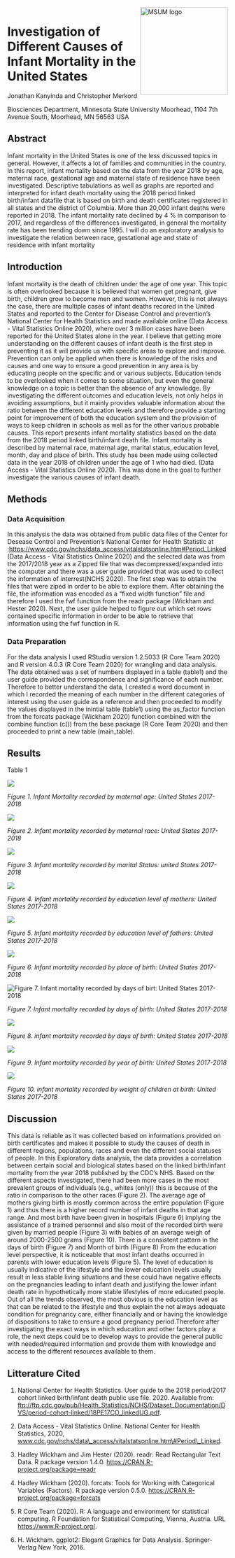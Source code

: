 
<img src="https://www2.mnstate.edu/uploadedImages/Content/Marketing/logos/MSUM_Signature_Vert_Color.jpg" alt="MSUM logo" width="200" style="float:right">

# Investigation of Different Causes of Infant Mortality in the United States

Jonathan Kanyinda and Christopher Merkord

Biosciences Department, Minnesota State University Moorhead, 1104 7th
Avenue South, Moorhead, MN 56563 USA

## Abstract

Infant mortality in the United States is one of the less discussed
topics in general. However, it affects a lot of families and communities
in the country. In this report, infant mortality based on the data from
the year 2018 by age, maternal race, gestational age and maternal state
of residence have been investigated. Descriptive tabulations as well as
graphs are reported and interpreted for infant death mortality using the
2018 period linked birth/infant datafile that is based on birth and
death certificates registered in all states and the district of
Columbia. More than 20,000 infant deaths were reported in 2018. The
infant mortality rate declined by 4 % in comparison to 2017, and
regardless of the differences investigated, in general the mortality
rate has been trending down since 1995. I will do an exploratory
analysis to investigate the relation between race, gestational age and
state of residence with infant mortality

## Introduction

Infant mortality is the death of children under the age of one year.
This topic is often overlooked because it is believed that women get
pregnant, give birth, children grow to become men and women. However,
this is not always the case, there are multiple cases of infant deaths
recored in the United States and reported to the Center for Disease
Control and prevention’s National Center for Health Statistics and made
available online (Data Access - Vital Statistics Online 2020), where
over 3 million cases have been reported for the United States alone in
the year. I believe that getting more understanding on the different
causes of infant death is the first step in preventing it as it will
provide us with specific areas to explore and improve. Prevention can
only be applied when there is knowledge of the risks and causes and one
way to ensure a good prevention in any area is by educating people on
the specific and or various subjects. Education tends to be overlooked
when it comes to some situation, but even the general knowledge on a
topic is better than the absence of any knowledge. By investigating the
different outcomes and education levels, not only helps in avoiding
assumptions, but it mainly provides valuable information about the ratio
between the different education levels and therefore provide a starting
point for improvement of both the education system and the provision of
ways to keep children in schools as well as for the other various
probable causes. This report presents infant mortality statistics based
on the data from the 2018 period linked birth/infant death file. Infant
mortality is described by maternal race, maternal age, marital status,
education level, month, day and place of birth. This study has been made
using collected data in the year 2018 of children under the age of 1 who
had died. (Data Access - Vital Statistics Online 2020). This was done in
the goal to further investigate the various causes of infant death.

## Methods

### Data Acquisition

In this analysis the data was obtained from public data files of the
Center for Desease Control and Prevention’s National Center for Health
Statistic at
:<https://www.cdc.gov/nchs/data_access/vitalstatsonline.htm#Period_Linked>
(Data Access - Vital Statistics Online 2020) and the selected data was
from the 2017/2018 year as a Zipped file that was decompressed/expanded
into the computer and there was a user guide provided that was used to
collect the information of interrest(NCHS 2020). The first step was to
obtain the files that were ziped in order to be able to explore them.
After obtaining the file, the information was encoded as a “fixed width
function” file and therefore I used the fwf function from the readr
package (Wickham and Hester 2020). Next, the user guide helped to figure
out which set rows contained specific information in order to be able to
retrieve that information using the fwf function in R.

### Data Preparation

For the data analysis I used RStudio version 1.2.5033 (R Core Team 2020)
and R version 4.0.3 (R Core Team 2020) for wrangling and data analysis.
The data obtained was a set of numbers displayed in a table (table1) and
the user guide provided the correspondence and significance of each
number. Therefore to better understand the data, I created a word
document in which I recorded the meaning of each number in the different
categories of interest using the user guide as a reference and then
proceeded to modify the values displayed in the inintial table (table1)
using the as\_factor function from the forcats package (Wickham 2020)
function combined with the combine function (c()) from the base package
(R Core Team 2020) and then proceeded to print a new table
(main\_table).

## Results

Table 1

![](README_files/figure-gfm/unnamed-chunk-3-1.png)<!-- -->

*Figure 1. Infant Mortality recorded by maternal age: United States
2017-2018*

![](README_files/figure-gfm/unnamed-chunk-4-1.png)<!-- -->

*Figure 2. Infant mortality recorded by maternal race: United States
2017-2018*

![](README_files/figure-gfm/unnamed-chunk-5-1.png)<!-- -->

*Figure 3. Infant mortality recorded by marital Status: united States
2017-2018*

![](README_files/figure-gfm/unnamed-chunk-6-1.png)<!-- -->

*Figure 4. Infant mortality recorded by education level of mothers:
United States 2017-2018*

![](README_files/figure-gfm/unnamed-chunk-7-1.png)<!-- -->

*Figure 5. Infant mortality recorded by education level of fathers:
United States 2017-2018*

![](README_files/figure-gfm/unnamed-chunk-8-1.png)<!-- -->

*Figure 6. Infant mortality recorded by place of birth: United States
2017-2018*

![Figure 7. Infant mortality recorded by days of birt: United States
2017-2018](README_files/figure-gfm/unnamed-chunk-9-1.png)

*Figure 7. Infant mortality recorded by days of birth: United States
2017-2018*

![](README_files/figure-gfm/unnamed-chunk-10-1.png)<!-- -->

*Figure 8. infant mortality recorded by days of birth: United States
2017-2018*

![](README_files/figure-gfm/unnamed-chunk-11-1.png)<!-- -->

*Figure 9. Infant mortality recorded by year of birth: United States
2017-2018*

![](README_files/figure-gfm/unnamed-chunk-12-1.png)<!-- -->

*Figure 10. infant mortality recorded by weight of children at birth:
United States 2017-2018*

## Discussion

This data is reliable as it was collected based on informations provided
on birth certificates and makes it possible to study the causes of death
in different regions, populations, races and even the different social
statuses of people. In this Exploratory data analysis, the data provides
a correlation between certain social and biological states based on the
linked birth/infant mortality from the year 2018 published by the CDC’s
NHS. Based on the different aspects investigated, there had been more
cases in the most prevalent groups of individuals (e.g., whites (only))
this is because of the ratio in comparison to the other races (Figure
2). The average age of mothers giving birth is mostly common across the
entire population (Figure 1) and thus there is a higher record number of
infant deaths in that age range. And most birth have been given in
hospitals (Figure 6) implying the assistance of a trained personnel and
also most of the recorded birth were given by married people (Figure 3)
with babies of an average weigh of around 2000-2500 grams (Figure 10).
There is a consistent pattern in the days of birth (Figure 7) and Month
of birth (Figure 8) From the education level perspective, it is
noticeable that most infant deaths occurred in parents with lower
education levels (Figure 5). The level of education is usually
indicative of the lifestyle and the lower education levels usually
result in less stable living situations and these could have negative
effects on the pregnancies leading to infant death and justifying the
lower infant death rate in hypothetically more stable lifestyles of more
educated people. Out of all the trends observed, the most obvious is the
education level as that can be related to the lifestyle and thus explain
the not always adequate condition for pregnancy care, either financially
and or having the knowledge of dispositions to take to ensure a good
pregnancy period.Therefore after investigating the exact ways in which
education and other factors play a role, the next steps could be to
develop ways to provide the general public with needed/required
information and provide them with knowledge and access to the different
resources available to them.

## Litterature Cited

1.  National Center for Health Statistics. User guide to the 2018
    period/2017 cohort linked birth/infant death public use file. 2020.
    Available from:
    <ftp://ftp.cdc.gov/pub/Health_Statistics/NCHS/Dataset_Documentation/DVS/period-cohort-linked/18PE17CO_linkedUG.pdf>.

2.  Data Access - Vital Statistics Online. National Center for Health
    Statistics, 2020,
    www.cdc.gov/nchs/data\_access/vitalstatsonline.htm\#Period\_Linked.

3.  Hadley Wickham and Jim Hester (2020). readr: Read Rectangular Text
    Data. R package version 1.4.0.
    <https://CRAN.R-project.org/package=readr>

4.  Hadley Wickham (2020). forcats: Tools for Working with Categorical
    Variables (Factors). R package version 0.5.0.
    <https://CRAN.R-project.org/package=forcats>

5.  R Core Team (2020). R: A language and environment for statistical
    computing. R Foundation for Statistical Computing, Vienna, Austria.
    URL <https://www.R-project.org/>.

6.  H. Wickham. ggplot2: Elegant Graphics for Data Analysis.
    Springer-Verlag New York, 2016.
